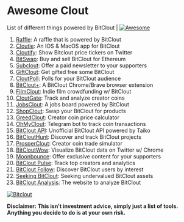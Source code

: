 # Awesome Clout
List of different things powered by BitClout  | [![Awesome](https://cdn.rawgit.com/sindresorhus/awesome/d7305f38d29fed78fa85652e3a63e154dd8e8829/media/badge.svg)](https://github.com/Mentors4EDU/Awesome-Clout)

1. [Raffle](https://bitcloutraffle.com/): A raffle that is powered by BitClout
2. [Cloutie](https://bitclout.com/u/CloutieApp): An IOS & MacOS app for BitClout
3. [Cloutify](https://chrome.google.com/webstore/detail/cloutify-show-bitclout-pr/mmpacdkjmmnichfpplcpcipgcdphfhdg): Show Bitclout price tickers on Twitter
4. [BitSwap](https://bitswap.network/): Buy and sell BitClout for Ethereum
5. [Subclout](https://www.subclout.com/): Offer a paid newsletter to your supporters
6. [GiftClout](https://www.giftclout.com/): Get gifted free some BitClout
7. [CloutPoll](https://cloutpoll.com/): Polls for your BitClout audience
8. [BitClout+](https://bitclout.plus/): A BitClout Chrome/Brave browser extension
9. [FilmClout](https://bitclout.com/u/FilmClout): Indie film crowdfunding w/ BitClout
10. [CloutGate](https://cloutgate.com/): Track and analyze creator coins
11. [JobsClout](http://jobclout.me/): A jobs board powered by BitClout
12. [ShopClout](http://shopclout.me/): Swap your BitClout for products
14. [GreedClout](https://bogdandidenko.github.io/greedclout/): Creator coin price calculator
15. [OhMyClout](https://ohmyclout.com/): Telegram bot to track coin transactions
16. [BitClout API](https://github.com/benjaminwoods/bitclout): Unofficial BitClout API powered by Taiko
17. [BitCloutHunt](https://www.bitclouthunt.com/): Discover and track BitClout projects
18. [ProsperClout](https://www.prosperclout.com/): Creator coin trade simulator
19. [BitCloutWow](https://chrome.google.com/webstore/detail/bitcloutwow-bitclout-on-t/pljnngphhkadegjpkajkcigimjdheedd?hl=en&authuser=1): Visualize BitClout data on Twitter w/ Chrome
20. [Moonbounce](https://getmoonbounce.com/): Offer exclusive content for your supporters
22. [BitClout Pulse](https://www.bitcloutpulse.com/): Track top creators and analytics
23. [BitClout Follow](https://bitcloutfollow.com/): Discover BitClout users by interest
24. [Seeking BitClout](https://seekingbitclout.com/): Seeking undervalued BitClout assets
25. [BitClout Analysis](https://www.bitcloutanalysis.com/): The website to analyze BitClout

[![Bitclout](https://img.shields.io/badge/-Follow%20me%20on%20BitClout-red)](https://bitclout.com/u/AMKN)

**Disclaimer: This isn't investment advice, simply just a list of tools. Anything you decide to do is at your own risk.**
